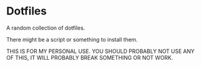 # Dotfiles

A random collection of dotfiles.

There might be a script or something to install them.

THIS IS FOR MY PERSONAL USE. YOU SHOULD PROBABLY NOT USE ANY OF THIS, IT WILL PROBABLY BREAK SOMETHING OR NOT WORK.

